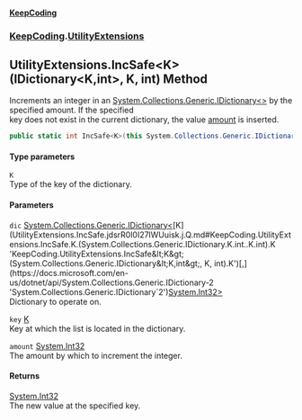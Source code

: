 #### [KeepCoding](index.md 'index')
### [KeepCoding](KeepCoding.md 'KeepCoding').[UtilityExtensions](UtilityExtensions.md 'KeepCoding.UtilityExtensions')
## UtilityExtensions.IncSafe&lt;K&gt;(IDictionary&lt;K,int&gt;, K, int) Method
Increments an integer in an [System.Collections.Generic.IDictionary&lt;&gt;](https://docs.microsoft.com/en-us/dotnet/api/System.Collections.Generic.IDictionary-2 'System.Collections.Generic.IDictionary`2') by the specified amount. If the specified  
key does not exist in the current dictionary, the value [amount](UtilityExtensions.IncSafe.jdsrR0l0I27lWUuisk.j.Q.md#KeepCoding.UtilityExtensions.IncSafe.K.(System.Collections.Generic.IDictionary.K.int..K.int).amount 'KeepCoding.UtilityExtensions.IncSafe&lt;K&gt;(System.Collections.Generic.IDictionary&lt;K,int&gt;, K, int).amount') is inserted.
```csharp
public static int IncSafe<K>(this System.Collections.Generic.IDictionary<K,int> dic, K key, int amount=1);
```
#### Type parameters
<a name='KeepCoding.UtilityExtensions.IncSafe.K.(System.Collections.Generic.IDictionary.K.int..K.int).K'></a>
`K`  
Type of the key of the dictionary.
  
#### Parameters
<a name='KeepCoding.UtilityExtensions.IncSafe.K.(System.Collections.Generic.IDictionary.K.int..K.int).dic'></a>
`dic` [System.Collections.Generic.IDictionary&lt;](https://docs.microsoft.com/en-us/dotnet/api/System.Collections.Generic.IDictionary-2 'System.Collections.Generic.IDictionary`2')[K](UtilityExtensions.IncSafe.jdsrR0l0I27lWUuisk.j.Q.md#KeepCoding.UtilityExtensions.IncSafe.K.(System.Collections.Generic.IDictionary.K.int..K.int).K 'KeepCoding.UtilityExtensions.IncSafe&lt;K&gt;(System.Collections.Generic.IDictionary&lt;K,int&gt;, K, int).K')[,](https://docs.microsoft.com/en-us/dotnet/api/System.Collections.Generic.IDictionary-2 'System.Collections.Generic.IDictionary`2')[System.Int32](https://docs.microsoft.com/en-us/dotnet/api/System.Int32 'System.Int32')[&gt;](https://docs.microsoft.com/en-us/dotnet/api/System.Collections.Generic.IDictionary-2 'System.Collections.Generic.IDictionary`2')  
Dictionary to operate on.
  
<a name='KeepCoding.UtilityExtensions.IncSafe.K.(System.Collections.Generic.IDictionary.K.int..K.int).key'></a>
`key` [K](UtilityExtensions.IncSafe.jdsrR0l0I27lWUuisk.j.Q.md#KeepCoding.UtilityExtensions.IncSafe.K.(System.Collections.Generic.IDictionary.K.int..K.int).K 'KeepCoding.UtilityExtensions.IncSafe&lt;K&gt;(System.Collections.Generic.IDictionary&lt;K,int&gt;, K, int).K')  
Key at which the list is located in the dictionary.
  
<a name='KeepCoding.UtilityExtensions.IncSafe.K.(System.Collections.Generic.IDictionary.K.int..K.int).amount'></a>
`amount` [System.Int32](https://docs.microsoft.com/en-us/dotnet/api/System.Int32 'System.Int32')  
The amount by which to increment the integer.
  
#### Returns
[System.Int32](https://docs.microsoft.com/en-us/dotnet/api/System.Int32 'System.Int32')  
The new value at the specified key.
